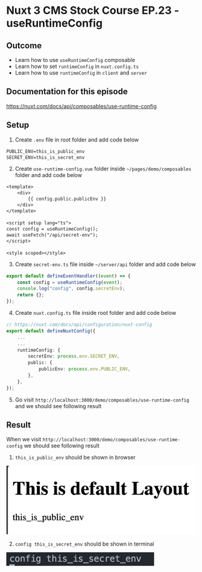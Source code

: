 # Nuxt 3 CMS Stock Course EP.23 - useRuntimeConfig

## Outcome

-   Learn how to use `useRuntimeConfig` composable
-   Learn how to set `runtimeConfig` in `nuxt.config.ts`
-   Learn how to use `runtimeConfig` in `client` and `server`

## Documentation for this episode

https://nuxt.com/docs/api/composables/use-runtime-config

## Setup

1. Create `.env` file in root folder and add code below

```env
PUBLIC_ENV=this_is_public_env
SECRET_ENV=this_is_secret_env
```

2. Create `use-runtime-config.vue` folder inside `~/pages/demo/composables` folder and add code below

```vue
<template>
    <div>
        {{ config.public.publicEnv }}
    </div>
</template>

<script setup lang="ts">
const config = useRuntimeConfig();
await useFetch("/api/secret-env");
</script>

<style scoped></style>
```

3. Create `secret-env.ts` file inside `~/server/api` folder and add code below

```ts
export default defineEventHandler((event) => {
    const config = useRuntimeConfig(event);
    console.log("config", config.secretEnv);
    return {};
});
```

4. Create `nuxt.config.ts` file inside root folder and add code below

```ts
// https://nuxt.com/docs/api/configuration/nuxt-config
export default defineNuxtConfig({
    ...
    ...
    runtimeConfig: {
        secretEnv: process.env.SECRET_ENV,
        public: {
            publicEnv: process.env.PUBLIC_ENV,
        },
    },
});
```

5. Go visit `http://localhost:3000/demo/composables/use-runtime-config` and we should see following result

## Result

When we visit `http://localhost:3000/demo/composables/use-runtime-config` we should see following result

1. `this_is_public_env` should be shown in browser

![Result](./images/ep23/result1.png)

2. `config this_is_secret_env` should be shown in terminal

![Result2](./images/ep23/result2.png)
